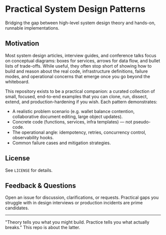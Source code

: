 # Practical System Design Patterns

Bridging the gap between high-level system design theory and hands-on, runnable implementations.

## Motivation

Most system design articles, interview guides, and conference talks focus on conceptual diagrams: boxes for services, arrows for data flow, and bullet lists of trade-offs. While useful, they often stop short of showing how to build and reason about the real code, infrastructure definitions, failure modes, and operational concerns that emerge once you go beyond the whiteboard.

This repository exists to be a practical companion: a curated collection of small, focused, end-to-end examples that you can clone, run, dissect, extend, and production-hardening if you wish. Each pattern demonstrates:

- A realistic problem scenario (e.g. wallet balance contention, collaborative document editing, large object updates).
- Concrete code (functions, services, infra templates) — not pseudo-code.
- The operational angle: idempotency, retries, concurrency control, observability hooks.
- Common failure cases and mitigation strategies.

## License

See `LICENSE` for details.

## Feedback & Questions

Open an issue for discussion, clarifications, or requests. Practical gaps you struggle with in design interviews or production incidents are prime candidates.

---
"Theory tells you what you might build. Practice tells you what actually breaks." This repo is about the latter.
